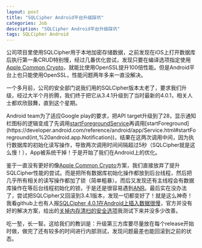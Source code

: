 ```yaml
---
layout: post
title: "SQLCipher Android平台升级踩坑"
categories: Job
description: "SQLCipher Android平台升级踩坑"
tags: SQLCipher Android
---
```


公司项目里使用SQLCipher用于本地加密存储数据，之前发现在iOS上打开数据库后执行第一条CRUD特别慢，经过几番优化尝试，发现只要在编译选项指定使用[Apple Common Crypto](https://developer.apple.com/library/archive/documentation/Security/Conceptual/cryptoservices/Introduction/Introduction.html)，就能比使用OpenSSL提升100倍性能。但是Android平台上也只能使用OpenSSL，性能问题两年多来一直没解决。

一个多月前，公司的安全部门说我们用的SQLCipher版本太老了，要求我们升级，经过大半个月折腾，我们终于把它从3.4.1升级到了当时最新的4.0.1，相关人士都欢欣鼓舞，直到这个星期。

Android team为了适应Google play的要求，把API target升级到了28，显示通知栏图标的逻辑变成了先调用[startForegroundService](https://developer.android.com/reference/android/content/Context.html#startForegroundService(android.content.Intent))再调用[startForeground](https://developer.android.com/reference/android/app/Service.html#startForeground(int,%20android.app.Notification))，结果在这两次调用中间，因为执行数据库的初始化读写操作，导致两次调用时间间隔超过5秒（SQLCipher就是这么慢！），App被系统干掉！于是开始了我们在Android上的优化。

鉴于一直没有更好的像[Apple Common Crypto](https://developer.apple.com/library/archive/documentation/Security/Conceptual/cryptoservices/Introduction/Introduction.html)方案，我们直接放弃了提升SQLCipher性能的尝试。而是把所有数据库初始化操作都放到后台线程，然后把几乎所有相关的读写操作都加了锁（简单粗暴）。而后又发现还有主线程会有数据库操作在等后台线程初始化的锁，于是还是很容易遇到[ANR](https://developer.android.com/topic/performance/vitals/anr)。最后实在没办法了，尝试把SQLCipher又回滚到3.4.1版本，发现一切都变好了！就是这么神奇！我看github上也有人报[SQLCipher 4.0.1在Android上插入数据很慢](https://github.com/sqlcipher/android-database-sqlcipher/issues/411)，官方并没有好的解决方案，给出的[关掉内存清扫的安全选项](https://github.com/sqlcipher/android-database-sqlcipher/issues/411#issuecomment-454191235)我测试下来并没多少改善。

吃一堑，长一智。这给我们的教训是：升级第三方库要尽量放在每个release开始时做，做完了还有较多的时间进行内部测试，发现问题最差也能回滚到之前的状态。

